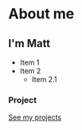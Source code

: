 # About me

## I'm Matt

* Item 1
* Item 2
  - Item 2.1
  
  

 ### Project
 
 [See my projects](projects.md)

